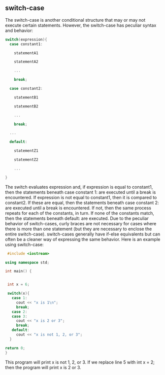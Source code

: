 ## switch-case

The switch-case is another conditional structure that may or may not execute certain
statements. However, the switch-case has peculiar syntax and behavior:
```cpp
switch(expression){
  case constant1:

    statementA1

    statementA2

    ...

    break;

  case constant2:

    statementB1

    statementB2

    ...

    break;

  ...

  default:

    statementZ1

    statementZ2

    ...

}
```

The switch evaluates expression and, if expression is equal to constant1, then the
statements beneath case constant 1: are executed until a break is encountered. If
expression is not equal to constant1, then it is compared to constant2. If these are equal,
then the statements beneath case constant 2: are executed until a break is encountered. If
not, then the same process repeats for each of the constants, in turn. If none of the constants
match, then the statements beneath default: are executed.
Due to the peculiar behavior of switch-cases, curly braces are not necessary for cases where
there is more than one statement (but they are necessary to enclose the entire switch-case).
switch-cases generally have if-else equivalents but can often be a cleaner way of
expressing the same behavior.
Here is an example using switch-case:
```cpp
 #include <iostream>

using namespace std;

int main() {


 int x = 6;

 switch(x){
   case 1:
     cout << "x is 1\n";
     break;
   case 2:
   case 3:
     cout << "x is 2 or 3";
     break;
   default:
     cout << "x is not 1, 2, or 3";
  }

return 0;
}
```
This program will print x is not 1, 2, or 3. If we replace line 5 with int x = 2; then the
program will print x is 2 or 3.
